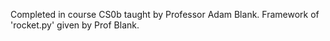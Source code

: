 Completed in course CS0b taught by Professor Adam Blank. Framework of 'rocket.py' given by Prof Blank.
